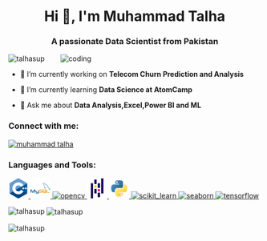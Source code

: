 <h1 align="center">Hi 👋, I'm Muhammad Talha</h1>
<h3 align="center">A passionate Data Scientist from Pakistan</h3>
<image align="right" alt="coding"width="400" src="https://media.licdn.com/dms/image/C5612AQGvwJW8k43zdA/article-inline_image-shrink_1000_1488/0/1636176827432?e=1721865600&v=beta&t=dJ__cxJNhsZNbfEYDxLVhF84rHpj3dvzHqkqMGBV0Uk">


<p align="left"> <img src="https://komarev.com/ghpvc/?username=talhasup&label=Profile%20views&color=0e75b6&style=flat" alt="talhasup" /> </p>

- 🔭 I’m currently working on **Telecom Churn Prediction and Analysis**

- 🌱 I’m currently learning **Data Science at AtomCamp**

- 💬 Ask me about **Data Analysis,Excel,Power BI and ML**

<h3 align="left">Connect with me:</h3>
<p align="left">
<a href="https://linkedin.com/in/muhammad talha" target="blank"><img align="center" src="https://raw.githubusercontent.com/rahuldkjain/github-profile-readme-generator/master/src/images/icons/Social/linked-in-alt.svg" alt="muhammad talha" height="30" width="40" /></a>
</p>

<h3 align="left">Languages and Tools:</h3>
<p align="left"> <a href="https://www.w3schools.com/cpp/" target="_blank" rel="noreferrer"> <img src="https://raw.githubusercontent.com/devicons/devicon/master/icons/cplusplus/cplusplus-original.svg" alt="cplusplus" width="40" height="40"/> </a> <a href="https://www.mysql.com/" target="_blank" rel="noreferrer"> <img src="https://raw.githubusercontent.com/devicons/devicon/master/icons/mysql/mysql-original-wordmark.svg" alt="mysql" width="40" height="40"/> </a> <a href="https://opencv.org/" target="_blank" rel="noreferrer"> <img src="https://www.vectorlogo.zone/logos/opencv/opencv-icon.svg" alt="opencv" width="40" height="40"/> </a> <a href="https://pandas.pydata.org/" target="_blank" rel="noreferrer"> <img src="https://raw.githubusercontent.com/devicons/devicon/2ae2a900d2f041da66e950e4d48052658d850630/icons/pandas/pandas-original.svg" alt="pandas" width="40" height="40"/> </a> <a href="https://www.python.org" target="_blank" rel="noreferrer"> <img src="https://raw.githubusercontent.com/devicons/devicon/master/icons/python/python-original.svg" alt="python" width="40" height="40"/> </a> <a href="https://scikit-learn.org/" target="_blank" rel="noreferrer"> <img src="https://upload.wikimedia.org/wikipedia/commons/0/05/Scikit_learn_logo_small.svg" alt="scikit_learn" width="40" height="40"/> </a> <a href="https://seaborn.pydata.org/" target="_blank" rel="noreferrer"> <img src="https://seaborn.pydata.org/_images/logo-mark-lightbg.svg" alt="seaborn" width="40" height="40"/> </a> <a href="https://www.tensorflow.org" target="_blank" rel="noreferrer"> <img src="https://www.vectorlogo.zone/logos/tensorflow/tensorflow-icon.svg" alt="tensorflow" width="40" height="40"/> </a> </p>

<p><img align="left" src="https://github-readme-stats.vercel.app/api/top-langs?username=talhasup&show_icons=true&locale=en&layout=compact" alt="talhasup" /></p>

<p>&nbsp;<img align="center" src="https://github-readme-stats.vercel.app/api?username=talhasup&show_icons=true&locale=en" alt="talhasup" /></p>

<p><img align="center" src="https://github-readme-streak-stats.herokuapp.com/?user=talhasup&" alt="talhasup" /></p>
